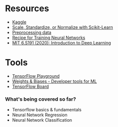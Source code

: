 # Resources
* [Kaggle](https://www.kaggle.com)
* [Scale, Standardize, or Normalize with Scikit-Learn](https://towardsdatascience.com/scale-standardize-or-normalize-with-scikit-learn-6ccc7d176a02)
* [Preprocessing data](https://scikit-learn.org/stable/modules/preprocessing.html#preprocessing-data)
* [Recipe for Training Neural Networks](http://karpathy.github.io/2019/04/25/recipe/)
* [MIT 6.S191 (2020): Introduction to Deep Learning](https://www.youtube.com/watch?v=njKP3FqW3Sk) 

# Tools
* [TensorFlow Playground](https://playground.tensorflow.org/#activation=tanh&batchSize=10&dataset=circle&regDataset=reg-plane&learningRate=0.03&regularizationRate=0&noise=0&networkShape=4,2&seed=0.96899&showTestData=false&discretize=false&percTrainData=50&x=true&y=true&xTimesY=false&xSquared=false&ySquared=false&cosX=false&sinX=false&cosY=false&sinY=false&collectStats=false&problem=classification&initZero=false&hideText=false)
* [Weights & Biases - Developer tools for ML](https://wandb.ai/site)
* [TensorFlow Board](https://www.tensorflow.org/tensorboard)

### What's being covered so far?
* Tensorflow basics & fundamentals 
* Neural Network Regression 
* Neural Network Classification